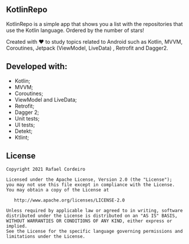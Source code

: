 KotlinRepo
---------
KotlinRepo is a simple app that shows you a list with the repositories that use the Kotlin language. Ordered by the number of stars!

Created with ❤️ to study topics related to Android such as Kotlin, MVVM, Coroutines, Jetpack (ViewModel, LiveData) , Retrofit and Dagger2.

Developed with:
-------
- Kotlin;
- MVVM;
- Coroutines;
- ViewModel and LiveData;
- Retrofit;
- Dagger 2;
- Unit tests;
- UI tests;
- Detekt;
- Ktlint;


License
--------

    Copyright 2021 Rafael Cordeiro

    Licensed under the Apache License, Version 2.0 (the "License");
    you may not use this file except in compliance with the License.
    You may obtain a copy of the License at

       http://www.apache.org/licenses/LICENSE-2.0

    Unless required by applicable law or agreed to in writing, software
    distributed under the License is distributed on an "AS IS" BASIS,
    WITHOUT WARRANTIES OR CONDITIONS OF ANY KIND, either express or implied.
    See the License for the specific language governing permissions and
    limitations under the License.
